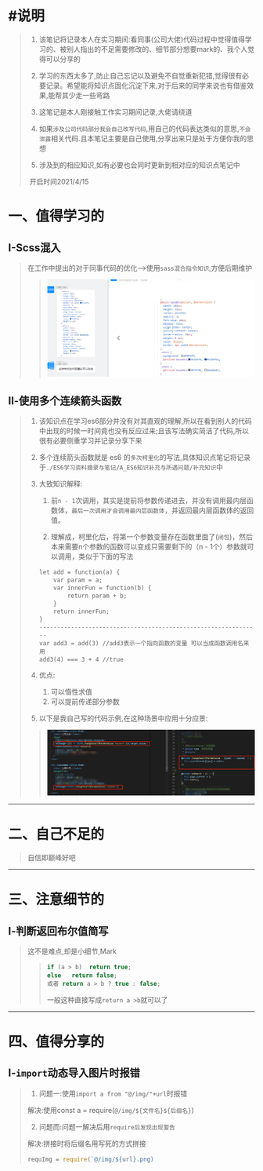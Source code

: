 # #说明

>1. 该笔记将记录本人在实习期间:看同事(公司大佬)代码过程中觉得值得学习的、被别人指出的不足需要修改的、细节部分想要mark的、我个人觉得可以分享的
>
>2. 学习的东西太多了,防止自己忘记以及避免不自觉重新犯错,觉得很有必要记录。希望能将知识点固化沉淀下来,对于后来的同学来说也有借鉴效果,能帮其少走一些弯路
>
>3. 这笔记是本人刚接触工作实习期间记录,大佬请绕道
>
>4. 如果`涉及公司代码部分我会自己改写代码`,用自己的代码表达类似的意思,`不会泄露`相关代码.且本笔记主要是自己使用,分享出来只是处于方便你我的思想
>
>5. 涉及到的相应知识,如有必要也会同时更新到相对应的知识点笔记中
>
>   ​																开启时间2021/4/15

# 一、值得学习的

## Ⅰ-Scss混入

>在工作中提出的对于同事代码的优化-->使用`sass混合指令知识`,方便后期维护
>>
>>![混合指令用例](实习期间偷师记录中的图片/混合指令用例.png)
>



## Ⅱ-使用多个连续箭头函数

>1. 该知识点在学习es6部分并没有对其直观的理解,所以在看到别人的代码中出现的时候一时间竟也没有反应过来;且该写法确实简洁了代码,所以很有必要侧重学习并记录分享下来
>
>2. 多个连续箭头函数就是 es6 的`多次柯里化`的写法,具体知识点笔记将记录于`./ES6学习资料摘录与笔记/A_ES6知识补充与所遇问题/补充知识`中
>
>3. 大致知识解释:
>
>      1. 前`n - 1`次调用，其实是提前将参数传递进去，并没有调用最内层函数体，`最后一次调用才会调用最内层函数体`，并返回最内层函数体的返回值。
>
>      2. 理解成，柯里化后，将第一个参数变量存在函数里面了(`闭包`)，然后本来需要n个参数的函数可以变成只需要剩下的（n - 1个）参数就可以调用，类似于下面的写法
>
>    ```JS
>    let add = function(a) {
>        var param = a;
>        var innerFun = function(b) {
>            return param + b;
>        }
>        return innerFun;
>    }
>    ---------------------------------------------------------------
>    var add3 = add(3) //add3表示一个指向函数的变量 可以当成函数调用名来用
>    add3(4) === 3 + 4 //true
>    ```
>
>4. 优点:
>
>      1. 可以惰性求值
>      2. 可以提前传递部分参数
>
>5. 以下是我自己写的代码示例,在这种场景中应用十分应景:
>
>>![image-20210415152045586](实习期间偷师记录中的图片/多个连续箭头函数与柯里化实例.png)



------



# 二、自己不足的

>自信即巅峰好吧

------





# 三、注意细节的

## Ⅰ-判断返回布尔值简写

>这不是难点,却是小细节,Mark
>
>>```js
>>if (a > b)  return true;
>>else   return false;
>>或者 return a > b ? true : false;
>>```
>>
>>一般这种直接写成`return a >b`就可以了
>

------



# 四、值得分享的

## Ⅰ-`import`动态导入图片时报错

>1. 问题一:使用`import a from "@/img/"+url`时报错
>
>  解决:使用const a = require(`@/img/${文件名}${后缀名}`)
>
>2. 问题而:问题一解决后用`require后发现出现警告`
>
>  解决:拼接时将后缀名用写死的方式拼接
>
>  ```js
>  requImg = require(`@/img/${url}.png)
>  ```

